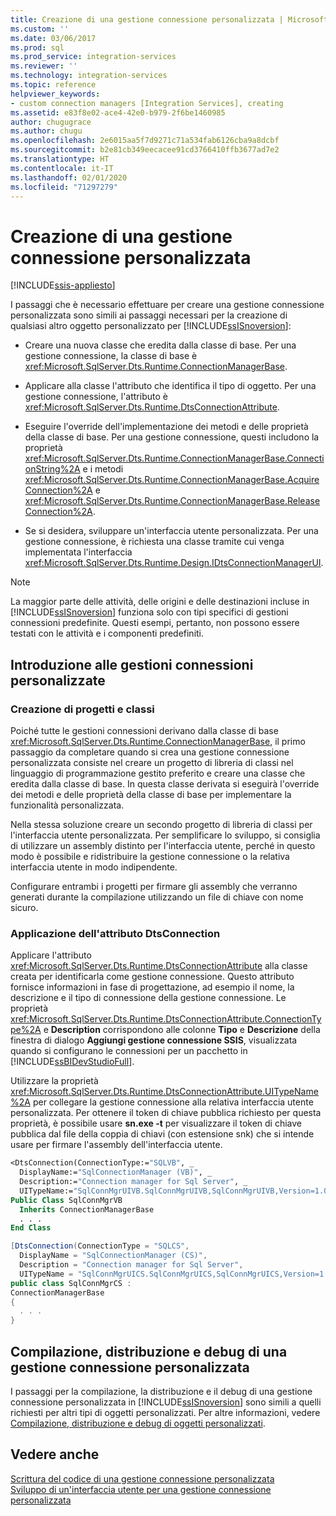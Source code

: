```yaml
---
title: Creazione di una gestione connessione personalizzata | Microsoft Docs
ms.custom: ''
ms.date: 03/06/2017
ms.prod: sql
ms.prod_service: integration-services
ms.reviewer: ''
ms.technology: integration-services
ms.topic: reference
helpviewer_keywords:
- custom connection managers [Integration Services], creating
ms.assetid: e83f8e02-ace4-42e0-b979-2f6be1460985
author: chugugrace
ms.author: chugu
ms.openlocfilehash: 2e6015aa5f7d9271c71a534fab6126cba9a8dcbf
ms.sourcegitcommit: b2e81cb349eecacee91cd3766410ffb3677ad7e2
ms.translationtype: HT
ms.contentlocale: it-IT
ms.lasthandoff: 02/01/2020
ms.locfileid: "71297279"
---
```

# <a name="creating-a-custom-connection-manager"></a>Creazione di una gestione connessione personalizzata

[!INCLUDE[ssis-appliesto](../../../includes/ssis-appliesto-ssvrpluslinux-asdb-asdw-xxx.md)]


  I passaggi che è necessario effettuare per creare una gestione connessione personalizzata sono simili ai passaggi necessari per la creazione di qualsiasi altro oggetto personalizzato per [!INCLUDE[ssISnoversion](../../../includes/ssisnoversion-md.md)]:  
  
-   Creare una nuova classe che eredita dalla classe di base. Per una gestione connessione, la classe di base è <xref:Microsoft.SqlServer.Dts.Runtime.ConnectionManagerBase>.  
  
-   Applicare alla classe l'attributo che identifica il tipo di oggetto. Per una gestione connessione, l'attributo è <xref:Microsoft.SqlServer.Dts.Runtime.DtsConnectionAttribute>.  
  
-   Eseguire l'override dell'implementazione dei metodi e delle proprietà della classe di base. Per una gestione connessione, questi includono la proprietà <xref:Microsoft.SqlServer.Dts.Runtime.ConnectionManagerBase.ConnectionString%2A> e i metodi <xref:Microsoft.SqlServer.Dts.Runtime.ConnectionManagerBase.AcquireConnection%2A> e <xref:Microsoft.SqlServer.Dts.Runtime.ConnectionManagerBase.ReleaseConnection%2A>.  
  
-   Se si desidera, sviluppare un'interfaccia utente personalizzata. Per una gestione connessione, è richiesta una classe tramite cui venga implementata l'interfaccia <xref:Microsoft.SqlServer.Dts.Runtime.Design.IDtsConnectionManagerUI>.  
  
> [!NOTE]  
>  La maggior parte delle attività, delle origini e delle destinazioni incluse in [!INCLUDE[ssISnoversion](../../../includes/ssisnoversion-md.md)] funziona solo con tipi specifici di gestioni connessioni predefinite. Questi esempi, pertanto, non possono essere testati con le attività e i componenti predefiniti.  
  
## <a name="getting-started-with-a-custom-connection-manager"></a>Introduzione alle gestioni connessioni personalizzate  
  
### <a name="creating-projects-and-classes"></a>Creazione di progetti e classi  
 Poiché tutte le gestioni connessioni derivano dalla classe di base <xref:Microsoft.SqlServer.Dts.Runtime.ConnectionManagerBase>, il primo passaggio da completare quando si crea una gestione connessione personalizzata consiste nel creare un progetto di libreria di classi nel linguaggio di programmazione gestito preferito e creare una classe che eredita dalla classe di base. In questa classe derivata si eseguirà l'override dei metodi e delle proprietà della classe di base per implementare la funzionalità personalizzata.  
  
 Nella stessa soluzione creare un secondo progetto di libreria di classi per l'interfaccia utente personalizzata. Per semplificare lo sviluppo, si consiglia di utilizzare un assembly distinto per l'interfaccia utente, perché in questo modo è possibile e ridistribuire la gestione connessione o la relativa interfaccia utente in modo indipendente.  
  
 Configurare entrambi i progetti per firmare gli assembly che verranno generati durante la compilazione utilizzando un file di chiave con nome sicuro.  
  
### <a name="applying-the-dtsconnection-attribute"></a>Applicazione dell'attributo DtsConnection  
 Applicare l'attributo <xref:Microsoft.SqlServer.Dts.Runtime.DtsConnectionAttribute> alla classe creata per identificarla come gestione connessione. Questo attributo fornisce informazioni in fase di progettazione, ad esempio il nome, la descrizione e il tipo di connessione della gestione connessione. Le proprietà <xref:Microsoft.SqlServer.Dts.Runtime.DtsConnectionAttribute.ConnectionType%2A> e **Description** corrispondono alle colonne **Tipo** e **Descrizione** della finestra di dialogo **Aggiungi gestione connessione SSIS**, visualizzata quando si configurano le connessioni per un pacchetto in [!INCLUDE[ssBIDevStudioFull](../../../includes/ssbidevstudiofull-md.md)].  
  
 Utilizzare la proprietà <xref:Microsoft.SqlServer.Dts.Runtime.DtsConnectionAttribute.UITypeName%2A> per collegare la gestione connessione alla relativa interfaccia utente personalizzata. Per ottenere il token di chiave pubblica richiesto per questa proprietà, è possibile usare **sn.exe -t** per visualizzare il token di chiave pubblica dal file della coppia di chiavi (con estensione snk) che si intende usare per firmare l'assembly dell'interfaccia utente.  
  
```vb  
<DtsConnection(ConnectionType:="SQLVB", _  
  DisplayName:="SqlConnectionManager (VB)", _  
  Description:="Connection manager for Sql Server", _  
  UITypeName:="SqlConnMgrUIVB.SqlConnMgrUIVB,SqlConnMgrUIVB,Version=1.0.0.0,Culture=neutral,PublicKeyToken=<insert public key token here>")> _  
Public Class SqlConnMgrVB  
  Inherits ConnectionManagerBase  
  . . .  
End Class  
```  
  
```csharp  
[DtsConnection(ConnectionType = "SQLCS",  
  DisplayName = "SqlConnectionManager (CS)",  
  Description = "Connection manager for Sql Server",  
  UITypeName = "SqlConnMgrUICS.SqlConnMgrUICS,SqlConnMgrUICS,Version=1.0.0.0,Culture=neutral,PublicKeyToken=<insert public key token here>")]  
public class SqlConnMgrCS :  
ConnectionManagerBase  
{  
  . . .  
}  
```  
  
## <a name="building-deploying-and-debugging-a-custom-connection-manager"></a>Compilazione, distribuzione e debug di una gestione connessione personalizzata  
 I passaggi per la compilazione, la distribuzione e il debug di una gestione connessione personalizzata in [!INCLUDE[ssISnoversion](../../../includes/ssisnoversion-md.md)] sono simili a quelli richiesti per altri tipi di oggetti personalizzati. Per altre informazioni, vedere [Compilazione, distribuzione e debug di oggetti personalizzati](../../../integration-services/extending-packages-custom-objects/building-deploying-and-debugging-custom-objects.md).    
  
## <a name="see-also"></a>Vedere anche  
 [Scrittura del codice di una gestione connessione personalizzata](../../../integration-services/extending-packages-custom-objects/connection-manager/coding-a-custom-connection-manager.md)   
 [Sviluppo di un'interfaccia utente per una gestione connessione personalizzata](../../../integration-services/extending-packages-custom-objects/connection-manager/developing-a-user-interface-for-a-custom-connection-manager.md)  
  
  

